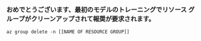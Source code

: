 ### <a name="congrats-on-training-your-first-model-now-clean-up-the-resource-group-and-claim-your-reward"></a>おめでとうございます、最初のモデルのトレーニングでリソース グループがクリーンアップされて報奨が要求されます。

```
az group delete -n [[NAME OF RESOURCE GROUP]]
```
